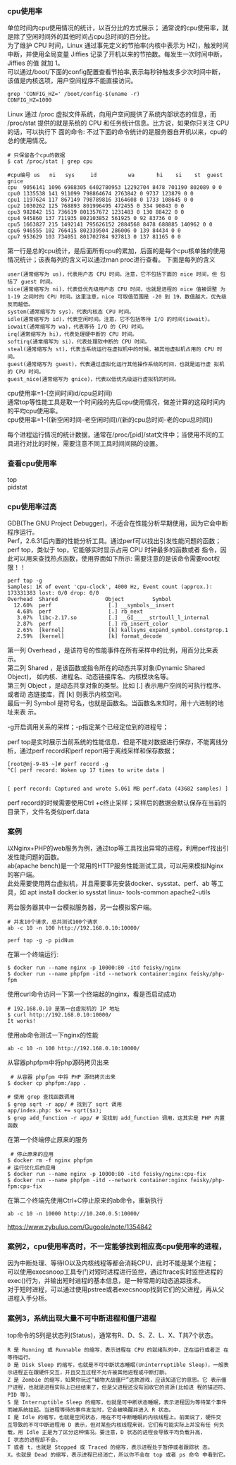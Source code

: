 ### cpu使用率
单位时间内cpu使用情况的统计，以百分比的方式展示； 通常说的cpu使用率，就是除了空闲时间外的其他时间占cpu总时间的百分比。  
为了维护 CPU 时间，Linux 通过事先定义的节拍率(内核中表示为 HZ)，触发时间中断，并使用全局变量 Jiffies 记录了开机以来的节拍数。每发生一次时间中断，Jiffies 的值 就加 1。   
可以通过/boot/下面的config配置查看节拍率,表示每秒钟触发多少次时间中断，该值是内核选项，用户空间程序不能直接访问。
```
grep 'CONFIG_HZ=' /boot/config-$(uname -r)
CONFIG_HZ=1000
```
Linux 通过 /proc 虚拟文件系统，向用户空间提供了系统内部状态的信息，而 /proc/stat 提供的就是系统的 CPU 和任务统计信息。比方说，如果你只关注 CPU 的话，可以执行下 面的命令: 
不过下面的命令统计的是服务器自开机以来，cpu的总的使用情况。 
```
# 只保留各个cpu的数据
$ cat /proc/stat | grep cpu

#cpu编号 us   ni   sys     id          wa       hi    si    st  guest gnice
cpu  9056141 1096 6988305 6402780953 12292704 8478 701190 802089 0 0
cpu0 1335538 141 911099 798864674 2763842 0 9737 123879 0 0
cpu1 1197624 117 867149 798789816 3164608 0 1733 108645 0 0
cpu2 1030262 125 768893 801996495 472455 0 334 90843 0 0
cpu3 982842 151 736619 801357672 1231483 0 130 88422 0 0
cpu4 945860 137 711935 802103852 561925 0 92 83736 0 0
cpu5 1663827 215 1492141 795626152 2884568 8478 688885 140962 0 0
cpu6 946555 102 766415 802339504 286006 0 139 84434 0 0
cpu7 953629 103 734051 801702784 927813 0 137 81165 0 0
```
第一行是总的cpu统计，是后面所有cpu的累加，后面的是每个cpu核单独的使用情况统计；该表每列的含义可以通过man proc进行查看。
下面是每列的含义
```
user(通常缩写为 us)，代表用户态 CPU 时间。注意，它不包括下面的 nice 时间，但 包括了 guest 时间。
nice(通常缩写为 ni)，代表低优先级用户态 CPU 时间，也就是进程的 nice 值被调整 为 1-19 之间时的 CPU 时间。这里注意，nice 可取值范围是 -20 到 19，数值越大，优先级反而越低。
system(通常缩写为 sys)，代表内核态 CPU 时间。
idle(通常缩写为 id)，代表空闲时间。注意，它不包括等待 I/O 的时间(iowait)。
iowait(通常缩写为 wa)，代表等待 I/O 的 CPU 时间。
irq(通常缩写为 hi)，代表处理硬中断的 CPU 时间。
softirq(通常缩写为 si)，代表处理软中断的 CPU 时间。
steal(通常缩写为 st)，代表当系统运行在虚拟机中的时候，被其他虚拟机占用的 CPU 时间。
guest(通常缩写为 guest)，代表通过虚拟化运行其他操作系统的时间，也就是运行虚 拟机的 CPU 时间。
guest_nice(通常缩写为 gnice)，代表以低优先级运行虚拟机的时间。
```
cpu使用率=1-(空间时间id/cpu总时间)       
通常top等性能工具是取一个时间段的先后cpu使用情况，做差计算的这段时间内的平均cpu使用率。     
cpu使用率=1-((新空闲时间-老空闲时间)/(新的cpu总时间-老的cpu总时间))

每个进程运行情况的统计数据，通常在/proc/[pid]/stat文件中；当使用不同的工具进行对比的时候，需要注意不同工具时间间隔的设置。   
### 查看cpu使用率
top   
pidstat   
### cpu使用率过高
GDB(The GNU Project Debugger)，不适合在性能分析早期使用，因为它会中断程序运行。    
Perf，2.6.31后内置的性能分析工具。通过perf可以找出引发性能问题的函数；      
perf top，类似于 top，它能够实时显示占用 CPU 时钟最多的函数或者 指令，因此可以用来查找热点函数，使用界面如下所示:
需要注意的是该命令需要root权限！！
```
perf top -g
Samples: 1K of event 'cpu-clock', 4000 Hz, Event count (approx.): 173331383 lost: 0/0 drop: 0/0
Overhead  Shared               Object         Symbol
  12.60%  perf                  [.] __symbols__insert
   4.68%  perf                  [.] rb_next
   3.07%  libc-2.17.so          [.] __GI_____strtoull_l_internal
   2.87%  perf                  [.] rb_insert_color
   2.65%  [kernel]              [k] kallsyms_expand_symbol.constprop.1
   2.59%  [kernel]              [k] format_decode
```
第一列 Overhead ，是该符号的性能事件在所有采样中的比例，用百分比来表示。    
第二列 Shared ，是该函数或指令所在的动态共享对象(Dynamic Shared Object)， 如内核、进程名、动态链接库名、内核模块名等。   
第三列 Object ，是动态共享对象的类型。比如 [.] 表示用户空间的可执行程序、或者动 态链接库，而 [k] 则表示内核空间。   
最后一列 Symbol 是符号名，也就是函数名。当函数名未知时，用十六进制的地址来表 示。    

-g开启调用关系的采样；-p指定某个已经定位到的进程号；

perf top是实时展示当前系统的性能信息，但是不能对数据进行保存，不能离线分析，通过perf record和perf report用于离线采样和保存数据；
```
[root@mj-9-85 ~]# perf record -g
^C[ perf record: Woken up 17 times to write data ]


[ perf record: Captured and wrote 5.061 MB perf.data (43682 samples) ]
```
perf record的时候需要使用Ctrl +c终止采样；采样后的数据会默认保存在当前的目录下，文件名类似perf.data

### 案例
以Nginx+PHP的web服务为例，通过top等工具找出异常的进程，利用perf找出引发性能问题的函数。   
ab(apache bench)是一个常用的HTTP服务性能测试工具，可以用来模拟Nginx的客户端。   
此处需要使用两台虚拟机，并且需要事先安装docker、sysstat、perf、ab 等工具，如 apt install docker.io sysstat linux- tools-common apache2-utils   

两台服务器其中一台模拟服务器，另一台模拟客户端。

```
# 并发10个请求，总共测试100个请求
ab -c 10 -n 100 http://192.168.0.10:10000/
```
```
perf top -g -p pidNum
```

在第一个终端运行:
```
$ docker run --name nginx -p 10000:80 -itd feisky/nginx
$ docker run --name phpfpm -itd --network container:nginx feisky/php-fpm
```
使用curl命令访问一下第一个终端起的nginx，看是否启动成功
```
# 192.168.0.10 是第一台虚拟机的 IP 地址 
$ curl http://192.168.0.10:10000/
It works!
```
使用ab命令测试一下nginx的性能
```
ab -c 10 -n 100 http://192.168.0.10:10000/
```
从容器phpfpm中将php源码拷贝出来
```
 # 从容器 phpfpm 中将 PHP 源码拷贝出来
$ docker cp phpfpm:/app .

# 使用 grep 查找函数调用
$ grep sqrt -r app/ # 找到了 sqrt 调用
app/index.php: $x += sqrt($x);
$ grep add_function -r app/ # 没找到 add_function 调用，这其实是 PHP 内置函数
```
在第一个终端停止原来的服务
```
 # 停止原来的应用
$ docker rm -f nginx phpfpm
# 运行优化后的应用
$ docker run --name nginx -p 10000:80 -itd feisky/nginx:cpu-fix
$ docker run --name phpfpm -itd --network container:nginx feisky/php-fpm:cpu-fix
```
在第二个终端先使用Ctrl+C停止原来的ab命令，重新执行
```
ab -c 10 -n 10000 http://10.240.0.5:10000/
```

https://www.zybuluo.com/Gugoole/note/1354842

### 案例2，cpu使用率高时，不一定能够找到相应高cpu使用率的进程，
因为中断处理、等待IO以及内核线程等都会消耗CPU，此时不能是某个进程；   
可以使用execsnoop工具专门对短时进程进行监控，通过ftrace实时监控进程的exec()行为，并输出短时进程的基本信息，是一种常用的动态追踪技术。   
对于短时进程，可以通过使用pstree或者execsnoop找到它们的父进程，再从父进程入手分析。    

### 案例3，系统出现大量不可中断进程和僵尸进程
top命令的S列是状态列(Status)，通常有R、D、S、Z、L、X、T共7个状态。
```
R 是 Running 或 Runnable 的缩写，表示进程在 CPU 的就绪队列中，正在运行或者正 在等待运行。
D 是 Disk Sleep 的缩写，也就是不可中断状态睡眠(Uninterruptible Sleep)，一般表 示进程正在跟硬件交互，并且交互过程不允许被其他进程或中断打断。
Z 是 Zombie 的缩写，如果你玩过“植物大战僵尸”这款游戏，应该知道它的意思。它 表示僵尸进程，也就是进程实际上已经结束了，但是父进程还没有回收它的资源(比如进 程的描述符、PID 等)。
S 是 Interruptible Sleep 的缩写，也就是可中断状态睡眠，表示进程因为等待某个事件 而被系统挂起。当进程等待的事件发生时，它会被唤醒并进入 R 状态。
I 是 Idle 的缩写，也就是空闲状态，用在不可中断睡眠的内核线程上。前面说了，硬件交 互导致的不可中断进程用 D 表示，但对某些内核线程来说，它们有可能实际上并没有任 何负载，用 Idle 正是为了区分这种情况。要注意，D 状态的进程会导致平均负载升高，
I 状态的进程却不会。
T 或者 t，也就是 Stopped 或 Traced 的缩写，表示进程处于暂停或者跟踪状 态。
X，也就是 Dead 的缩写，表示进程已经消亡，所以你不会在 top 或者 ps 命令 中看到它。
```